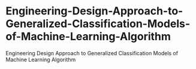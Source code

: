 # Engineering-Design-Approach-to-Generalized-Classification-Models-of-Machine-Learning-Algorithm
Engineering Design Approach to Generalized Classification Models of Machine Learning Algorithm
